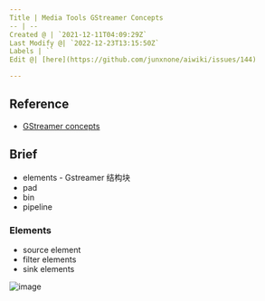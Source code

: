 ```yaml
---
Title | Media Tools GStreamer Concepts
-- | --
Created @ | `2021-12-11T04:09:29Z`
Last Modify @| `2022-12-23T13:15:50Z`
Labels | ``
Edit @| [here](https://github.com/junxnone/aiwiki/issues/144)

---
```

## Reference
- [GStreamer concepts](https://gstreamer.freedesktop.org/documentation/tutorials/basic/concepts.html)

## Brief
- elements - Gstreamer 结构块
- pad
- bin
- pipeline

### Elements
- source element
- filter elements
- sink elements

![image](https://user-images.githubusercontent.com/2216970/145663248-5d04290d-1721-48b6-9d7d-72f2517b69f5.png)

